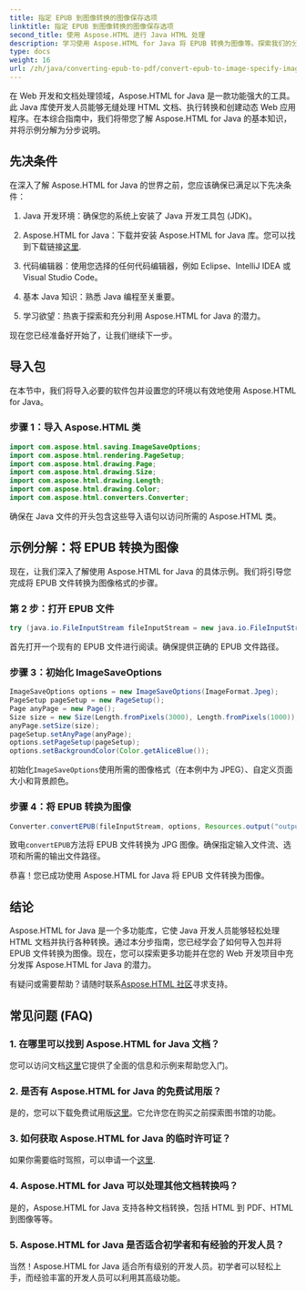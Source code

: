 ```yaml
---
title: 指定 EPUB 到图像转换的图像保存选项
linktitle: 指定 EPUB 到图像转换的图像保存选项
second_title: 使用 Aspose.HTML 进行 Java HTML 处理
description: 学习使用 Aspose.HTML for Java 将 EPUB 转换为图像等。探索我们的分步指南。#JavaDevelopment #WebDevelopment #DocumentConversion
type: docs
weight: 16
url: /zh/java/converting-epub-to-pdf/convert-epub-to-image-specify-image-save-options/
---
```


在 Web 开发和文档处理领域，Aspose.HTML for Java 是一款功能强大的工具。此 Java 库使开发人员能够无缝处理 HTML 文档、执行转换和创建动态 Web 应用程序。在本综合指南中，我们将带您了解 Aspose.HTML for Java 的基本知识，并将示例分解为分步说明。

## 先决条件

在深入了解 Aspose.HTML for Java 的世界之前，您应该确保已满足以下先决条件：

1. Java 开发环境：确保您的系统上安装了 Java 开发工具包 (JDK)。

2. Aspose.HTML for Java：下载并安装 Aspose.HTML for Java 库。您可以找到下载链接[这里](https://releases.aspose.com/html/java/).

3. 代码编辑器：使用您选择的任何代码编辑器，例如 Eclipse、IntelliJ IDEA 或 Visual Studio Code。

4. 基本 Java 知识：熟悉 Java 编程至关重要。

5. 学习欲望：热衷于探索和充分利用 Aspose.HTML for Java 的潜力。

现在您已经准备好开始了，让我们继续下一步。

## 导入包

在本节中，我们将导入必要的软件包并设置您的环境以有效地使用 Aspose.HTML for Java。 

### 步骤 1：导入 Aspose.HTML 类

```java
import com.aspose.html.saving.ImageSaveOptions;
import com.aspose.html.rendering.PageSetup;
import com.aspose.html.drawing.Page;
import com.aspose.html.drawing.Size;
import com.aspose.html.drawing.Length;
import com.aspose.html.drawing.Color;
import com.aspose.html.converters.Converter;
```

确保在 Java 文件的开头包含这些导入语句以访问所需的 Aspose.HTML 类。

## 示例分解：将 EPUB 转换为图像

现在，让我们深入了解使用 Aspose.HTML for Java 的具体示例。我们将引导您完成将 EPUB 文件转换为图像格式的步骤。

### 第 2 步：打开 EPUB 文件

```java
try (java.io.FileInputStream fileInputStream = new java.io.FileInputStream(Resources.input("input.epub"))) {
```

首先打开一个现有的 EPUB 文件进行阅读。确保提供正确的 EPUB 文件路径。

### 步骤 3：初始化 ImageSaveOptions

```java
ImageSaveOptions options = new ImageSaveOptions(ImageFormat.Jpeg);
PageSetup pageSetup = new PageSetup();
Page anyPage = new Page();
Size size = new Size(Length.fromPixels(3000), Length.fromPixels(1000));
anyPage.setSize(size);
pageSetup.setAnyPage(anyPage);
options.setPageSetup(pageSetup);
options.setBackgroundColor(Color.getAliceBlue());
```

初始化`ImageSaveOptions`使用所需的图像格式（在本例中为 JPEG）、自定义页面大小和背景颜色。

### 步骤 4：将 EPUB 转换为图像

```java
Converter.convertEPUB(fileInputStream, options, Resources.output("output.jpg"));
```

致电`convertEPUB`方法将 EPUB 文件转换为 JPG 图像。确保指定输入文件流、选项和所需的输出文件路径。

恭喜！您已成功使用 Aspose.HTML for Java 将 EPUB 文件转换为图像。

## 结论

Aspose.HTML for Java 是一个多功能库，它使 Java 开发人员能够轻松处理 HTML 文档并执行各种转换。通过本分步指南，您已经学会了如何导入包并将 EPUB 文件转换为图像。现在，您可以探索更多功能并在您的 Web 开发项目中充分发挥 Aspose.HTML for Java 的潜力。

有疑问或需要帮助？请随时联系[Aspose.HTML 社区](https://forum.aspose.com/)寻求支持。

## 常见问题 (FAQ)

### 1. 在哪里可以找到 Aspose.HTML for Java 文档？

您可以访问文档[这里](https://reference.aspose.com/html/java/)它提供了全面的信息和示例来帮助您入门。

### 2. 是否有 Aspose.HTML for Java 的免费试用版？

是的，您可以下载免费试用版[这里](https://releases.aspose.com/)。它允许您在购买之前探索图书馆的功能。

### 3. 如何获取 Aspose.HTML for Java 的临时许可证？

如果你需要临时驾照，可以申请一个[这里](https://purchase.aspose.com/temporary-license/).

### 4. Aspose.HTML for Java 可以处理其他文档转换吗？

是的，Aspose.HTML for Java 支持各种文档转换，包括 HTML 到 PDF、HTML 到图像等等。

### 5. Aspose.HTML for Java 是否适合初学者和有经验的开发人员？

当然！Aspose.HTML for Java 适合所有级别的开发人员。初学者可以轻松上手，而经验丰富的开发人员可以利用其高级功能。